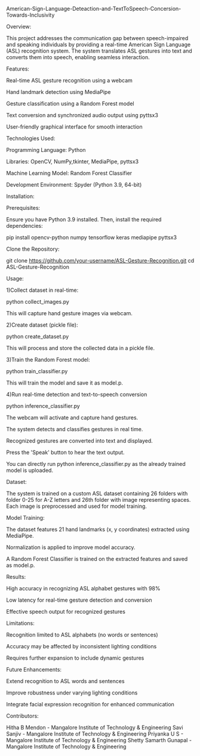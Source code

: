 American-Sign-Language-Deteaction-and-TextToSpeech-Concersion-Towards-Inclusivity




Overview:

This project addresses the communication gap between speech-impaired and speaking individuals by providing a real-time American Sign Language (ASL) recognition system. The system translates ASL gestures into text and converts them into speech, enabling seamless interaction.




Features:

Real-time ASL gesture recognition using a webcam

Hand landmark detection using MediaPipe

Gesture classification using a Random Forest model

Text conversion and synchronized audio output using pyttsx3

User-friendly graphical interface for smooth interaction




Technologies Used:

Programming Language: Python

Libraries: OpenCV, NumPy,tkinter, MediaPipe, pyttsx3

Machine Learning Model: Random Forest Classifier

Development Environment: Spyder (Python 3.9, 64-bit)




Installation:

Prerequisites:

Ensure you have Python 3.9 installed. Then, install the required dependencies:

pip install opencv-python numpy tensorflow keras mediapipe pyttsx3

Clone the Repository:

git clone https://github.com/your-username/ASL-Gesture-Recognition.git
cd ASL-Gesture-Recognition




Usage:

1)Collect dataset in real-time:

python collect_images.py

This will capture hand gesture images via webcam.


2)Create dataset (pickle file):

python create_dataset.py

This will process and store the collected data in a pickle file.


3)Train the Random Forest model:

python train_classifier.py

This will train the model and save it as model.p.


4)Run real-time detection and text-to-speech conversion

python inference_classifier.py

The webcam will activate and capture hand gestures.

The system detects and classifies gestures in real time.

Recognized gestures are converted into text and displayed.

Press the 'Speak' button to hear the text output.


You can directly run python inference_classifier.py as the already trained model is uploaded.





Dataset:

The system is trained on a custom ASL dataset containing 26 folders with folder 0-25 for A-Z letters and 26th folder with image representing spaces. Each image is preprocessed and used for model training.




Model Training:

The dataset features 21 hand landmarks (x, y coordinates) extracted using MediaPipe.

Normalization is applied to improve model accuracy.

A Random Forest Classifier is trained on the extracted features and saved as model.p.




Results:

High accuracy in recognizing ASL alphabet gestures with 98%

Low latency for real-time gesture detection and conversion

Effective speech output for recognized gestures




Limitations:

Recognition limited to ASL alphabets (no words or sentences)

Accuracy may be affected by inconsistent lighting conditions

Requires further expansion to include dynamic gestures




Future Enhancements:

Extend recognition to ASL words and sentences

Improve robustness under varying lighting conditions

Integrate facial expression recognition for enhanced communication




Contributors:

Hitha B Mendon - Mangalore Institute of Technology & Engineering
Savi Sanjiv - Mangalore Institute of Technology & Engineering
Priyanka U S - Mangalore Institute of Technology & Engineering
Shetty Samarth Gunapal - Mangalore Institute of Technology & Engineering
